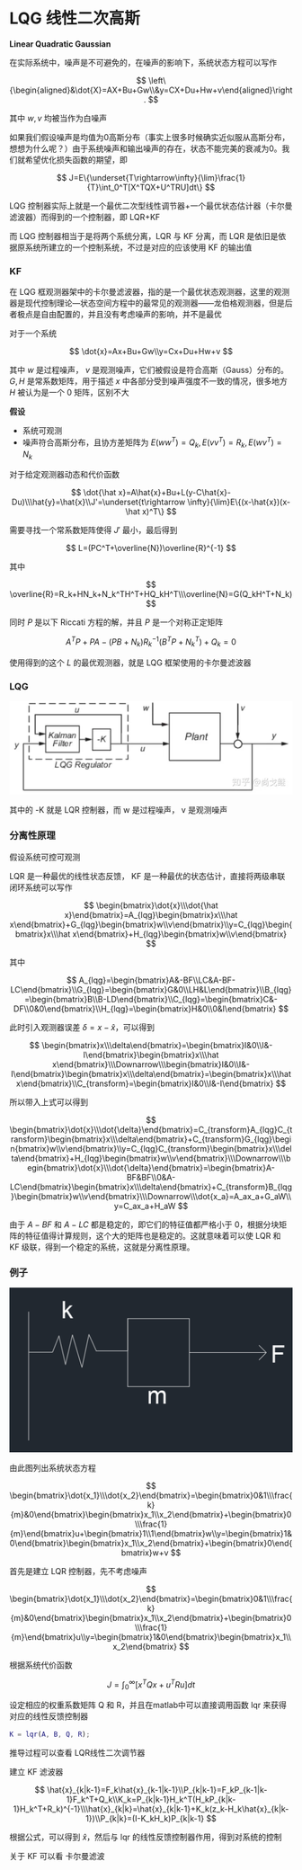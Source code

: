 # LQG 线性二次高斯

**Linear Quadratic Gaussian**

在实际系统中，噪声是不可避免的，在噪声的影响下，系统状态方程可以写作

$$
\left\{\begin{aligned}&\dot{X}=AX+Bu+Gw\\&y=CX+Du+Hw+v\end{aligned}\right.
$$

其中 $w,v$ 均被当作为白噪声

如果我们假设噪声是均值为0高斯分布（事实上很多时候确实近似服从高斯分布，想想为什么呢？）由于系统噪声和输出噪声的存在，状态不能完美的衰减为0。我们就希望优化损失函数的期望，即

$$
J=E\{\underset{T\rightarrow\infty}{\lim}\frac{1}{T}\int_0^T[X^TQX+U^TRU]dt\}
$$

LQG 控制器实际上就是一个最优二次型线性调节器+一个最优状态估计器（卡尔曼滤波器）而得到的一个控制器，即 LQR+KF

而 LQG 控制器相当于是将两个系统分离，LQR 与 KF 分离，而 LQR 是依旧是依据原系统所建立的一个控制系统，不过是对应的应该使用 KF 的输出值

### KF

在 LQG 框观测器架中的卡尔曼滤波器，指的是一个最优状态观测器，这里的观测器是现代控制理论—状态空间方程中的最常见的观测器——龙伯格观测器，但是后者极点是自由配置的，并且没有考虑噪声的影响，并不是最优

对于一个系统

$$
\dot{x}=Ax+Bu+Gw\\y=Cx+Du+Hw+v
$$

其中 $w$ 是过程噪声， $v$ 是观测噪声，它们被假设是符合高斯（Gauss）分布的。 $G,H$ 是常系数矩阵，用于描述 $x$ 中各部分受到噪声强度不一致的情况，很多地方 $H$ 被认为是一个 0 矩阵，区别不大 

**假设**

- 系统可观测
- 噪声符合高斯分布，且协方差矩阵为 $E(ww^T)=Q_k,E(vv^T)=R_k,E(wv^T)=N_k$

对于给定观测器动态和代价函数

$$
\dot{\hat x}=A\hat{x}+Bu+L(y-C\hat{x}-Du)\\\hat{y}=\hat{x}\\J'=\underset{t\rightarrow \infty}{\lim}E\{(x-\hat{x})(x-\hat x)^T\}
$$

需要寻找一个常系数矩阵使得 $J'$ 最小，最后得到

$$
L=(PC^T+\overline{N})\overline{R}^{-1}
$$

其中

$$
\overline{R}=R_k+HN_k+N_k^TH^T+HQ_kH^T\\\overline{N}=G(Q_kH^T+N_k)
$$

同时 $P$ 是以下 Riccati 方程的解，并且 $P$ 是一个对称正定矩阵

$$
A^TP+PA-(PB+N_k)R_k^{-1}(B^TP+N_k^T)+Q_k=0
$$

使用得到的这个 $L$ 的最优观测器，就是 LQG 框架使用的卡尔曼滤波器

### LQG

![2.webp](image/2.webp)

其中的 -K 就是 LQR 控制器，而 w 是过程噪声， v 是观测噪声

### 分离性原理

假设系统可控可观测

LQR 是一种最优的线性状态反馈， KF 是一种最优的状态估计，直接将两级串联闭环系统可以写作

$$
\begin{bmatrix}\dot{x}\\\dot{\hat x}\end{bmatrix}=A_{lqg}\begin{bmatrix}x\\\hat x\end{bmatrix}+G_{lqg}\begin{bmatrix}w\\v\end{bmatrix}\\y=C_{lqg}\begin{bmatrix}x\\\hat x\end{bmatrix}+H_{lqg}\begin{bmatrix}w\\v\end{bmatrix}
$$

其中

$$
A_{lqg}=\begin{bmatrix}A&-BF\\LC&A-BF-LC\end{bmatrix}\\G_{lqg}=\begin{bmatrix}G&0\\LH&L\end{bmatrix}\\B_{lqg}=\begin{bmatrix}B\\B-LD\end{bmatrix}\\C_{lqg}=\begin{bmatrix}C&-DF\\0&0\end{bmatrix}\\H_{lqg}=\begin{bmatrix}H&0\\0&I\end{bmatrix}
$$

此时引入观测器误差 $\delta=x-\hat{x}$，可以得到

$$
\begin{bmatrix}x\\\delta\end{bmatrix}=\begin{bmatrix}I&0\\I&-I\end{bmatrix}\begin{bmatrix}x\\\hat x\end{bmatrix}\\\Downarrow\\\begin{bmatrix}I&0\\I&-I\end{bmatrix}\begin{bmatrix}x\\\delta\end{bmatrix}=\begin{bmatrix}x\\\hat x\end{bmatrix}\\C_{transform}=\begin{bmatrix}I&0\\I&-I\end{bmatrix}
$$

所以带入上式可以得到

$$
\begin{bmatrix}\dot{x}\\\dot{\delta}\end{bmatrix}=C_{transform}A_{lqg}C_{transform}\begin{bmatrix}x\\\delta\end{bmatrix}+C_{transform}G_{lqg}\begin{bmatrix}w\\v\end{bmatrix}\\y=C_{lqg}C_{transform}\begin{bmatrix}x\\\delta\end{bmatrix}+H_{lqg}\begin{bmatrix}w\\v\end{bmatrix}\\\Downarrow\\\begin{bmatrix}\dot{x}\\\dot{\delta}\end{bmatrix}=\begin{bmatrix}A-BF&BF\\0&A-LC\end{bmatrix}\begin{bmatrix}x\\\delta\end{bmatrix}+C_{transform}B_{lqg}\begin{bmatrix}w\\v\end{bmatrix}\\\Downarrow\\\dot{x_a}=A_ax_a+G_aW\\y=C_ax_a+H_aW
$$

由于 $A-BF$ 和 $A-LC$ 都是稳定的，即它们的特征值都严格小于 0，根据分块矩阵的特征值得计算规则，这个大的矩阵也是稳定的。这就意味着可以使 LQR 和 KF 级联，得到一个稳定的系统，这就是分离性原理。

### 例子

![1.png](image/1.png)

由此图列出系统状态方程

$$
\begin{bmatrix}\dot{x_1}\\\dot{x_2}\end{bmatrix}=\begin{bmatrix}0&1\\\frac{k}{m}&0\end{bmatrix}\begin{bmatrix}x_1\\x_2\end{bmatrix}+\begin{bmatrix}0\\\frac{1}{m}\end{bmatrix}u+\begin{bmatrix}1\\1\end{bmatrix}w\\y=\begin{bmatrix}1&0\end{bmatrix}\begin{bmatrix}x_1\\x_2\end{bmatrix}+\begin{bmatrix}0\end{bmatrix}w+v
$$

首先是建立 LQR 控制器，先不考虑噪声

$$
\begin{bmatrix}\dot{x_1}\\\dot{x_2}\end{bmatrix}=\begin{bmatrix}0&1\\\frac{k}{m}&0\end{bmatrix}\begin{bmatrix}x_1\\x_2\end{bmatrix}+\begin{bmatrix}0\\\frac{1}{m}\end{bmatrix}u\\y=\begin{bmatrix}1&0\end{bmatrix}\begin{bmatrix}x_1\\x_2\end{bmatrix}
$$

根据系统代价函数

$$
J=\int^\infty_0[x^TQx+u^TRu]dt
$$

设定相应的权重系数矩阵 Q 和 R，并且在matlab中可以直接调用函数 lqr 来获得对应的线性反馈控制器

```matlab
K = lqr(A, B, Q, R);
```

推导过程可以查看 LQR线性二次调节器

建立 KF 滤波器

$$
\hat{x}_{k|k-1}=F_k\hat{x}_{k-1|k-1}\\P_{k|k-1}=F_kP_{k-1|k-1}F_k^T+Q_k\\K_k=P_{k|k-1}H_k^T(H_kP_{k|k-1}H_k^T+R_k)^{-1}\\\hat{x}_{k|k}=\hat{x}_{k|k-1}+K_k(z_k-H_k\hat{x}_{k|k-1})\\P_{k|k}=(I-K_kH_k)P_{k|k-1}
$$

根据公式，可以得到 $\hat{x}$，然后与 lqr 的线性反馈控制器作用，得到对系统的控制

关于 KF 可以看 卡尔曼滤波